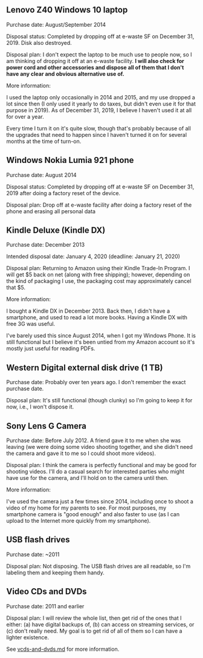 ## Lenovo Z40 Windows 10 laptop

Purchase date: August/September 2014

Disposal status: Completed by dropping off at e-waste SF on December
31, 2019. Disk also destroyed.

Disposal plan: I don't expect the laptop to be much use to people now,
so I am thinking of dropping it off at an e-waste facility. **I will
also check for power cord and other accessories and dispose all of
them that I don't have any clear and obvious alternative use of.**

More information:

I used the laptop only occasionally in 2014 and 2015, and my use
dropped a lot since then (I only used it yearly to do taxes, but
didn't even use it for that purpose in 2019). As of December 31, 2019,
I believe I haven't used it at all for over a year.

Every time I turn it on it's quite slow, though that's probably
because of all the upgrades that need to happen since I haven't turned
it on for several months at the time of turn-on.

## Windows Nokia Lumia 921 phone

Purchase date: August 2014

Disposal status: Completed by dropping off at e-waste SF on December
31, 2019 after doing a factory reset of the device.

Disposal plan: Drop off at e-waste facility after doing a factory
reset of the phone and erasing all personal data

## Kindle Deluxe (Kindle DX)

Purchase date: December 2013

Intended disposal date: January 4, 2020 (deadline: January 21, 2020)

Disposal plan: Returning to Amazon using their Kindle Trade-In
Program. I will get $5 back on net (along with free shipping);
however, depending on the kind of packaging I use, the packaging cost
may approximately cancel that $5.

More information:

I bought a Kindle DX in December 2013. Back then, I didn't have a
smartphone, and used to read a lot more books. Having a Kindle DX with
free 3G was useful.

I've barely used this since August 2014, when I got my Windows
Phone. It is still functional but I believe it's been untied from my
Amazon account so it's mostly just useful for reading PDFs.

## Western Digital external disk drive (1 TB)

Purchase date: Probably over ten years ago. I don't remember the exact
purchase date.

Disposal plan: It's still functional (though clunky) so I'm going to
keep it for now, i.e., I won't dispose it.

## Sony Lens G Camera

Purchase date: Before July 2012. A friend gave it to me when she was
leaving (we were doing some video shooting together, and she didn't
need the camera and gave it to me so I could shoot more videos).

Disposal plan: I think the camera is perfectly functional and may be
good for shooting videos. I'll do a casual search for interested
parties who might have use for the camera, and I'll hold on to the
camera until then.

More information:

I've used the camera just a few times since 2014, including once to
shoot a video of my home for my parents to see. For most purposes, my
smartphone camera is "good enough" and also faster to use (as I can
upload to the Internet more quickly from my smartphone).

## USB flash drives

Purchase date: ~2011

Disposal plan: Not disposing. The USB flash drives are all readable,
so I'm labeling them and keeping them handy.

## Video CDs and DVDs

Purchase date: 2011 and earlier

Disposal plan: I will review the whole list, then get rid of the ones
that I either: (a) have digital backups of, (b) can access on
streaming services, or (c) don't really need. My goal is to get rid of
all of them so I can have a lighter existence.

See [vcds-and-dvds.md](vcds-and-dvds.md) for more information.
